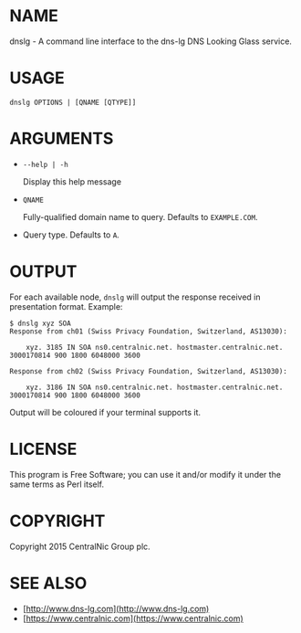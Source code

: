 # NAME

dnslg - A command line interface to the dns-lg DNS Looking Glass service.

# USAGE

    dnslg OPTIONS | [QNAME [QTYPE]]

# ARGUMENTS

- `--help | -h`

    Display this help message

- `QNAME`

    Fully-qualified domain name to query. Defaults to `EXAMPLE.COM`.

- <CQTYPE>

    Query type. Defaults to `A`.

# OUTPUT

For each available node, `dnslg` will output the response received in presentation format. Example:

    $ dnslg xyz SOA
    Response from ch01 (Swiss Privacy Foundation, Switzerland, AS13030):

        xyz. 3185 IN SOA ns0.centralnic.net. hostmaster.centralnic.net. 3000170814 900 1800 6048000 3600

    Response from ch02 (Swiss Privacy Foundation, Switzerland, AS13030):

        xyz. 3186 IN SOA ns0.centralnic.net. hostmaster.centralnic.net. 3000170814 900 1800 6048000 3600

Output will be coloured if your terminal supports it.

# LICENSE

This program is Free Software; you can use it and/or modify it under the same terms as Perl itself.

# COPYRIGHT

Copyright 2015 CentralNic Group plc.

# SEE ALSO

- [http://www.dns-lg.com](http://www.dns-lg.com)
- [https://www.centralnic.com](https://www.centralnic.com)
